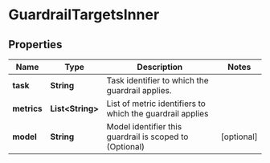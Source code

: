 

# GuardrailTargetsInner


## Properties

| Name | Type | Description | Notes |
|------------ | ------------- | ------------- | -------------|
|**task** | **String** | Task identifier to which the guardrail applies. |  |
|**metrics** | **List&lt;String&gt;** | List of metric identifiers to which the guardrail applies |  |
|**model** | **String** | Model identifier this guardrail is scoped to (Optional) |  [optional] |



